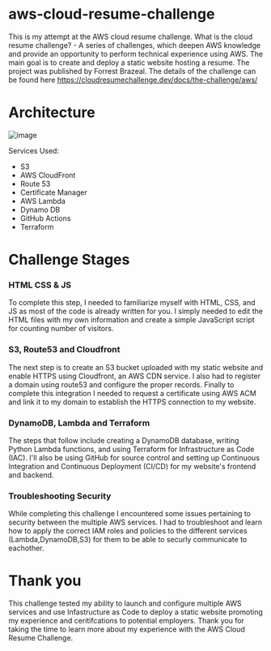 # aws-cloud-resume-challenge

This is my attempt at the AWS cloud resume challenge. What is the cloud resume challenge? - A series of challenges, which deepen AWS knowledge and provide an opportunity to perform technical experience using AWS. The main goal is to create and deploy a static website hosting a resume. The project was published by Forrest Brazeal. The details of the challenge can be found here https://cloudresumechallenge.dev/docs/the-challenge/aws/ 

# Architecture
![image](https://github.com/jag1020/aws-cloud-resume-challenge/assets/147641656/30fc420f-453e-4067-a3b5-a82b4bc64fbe)


Services Used:

* S3
* AWS CloudFront
* Route 53
* Certificate Manager
* AWS Lambda
* Dynamo DB
* GitHub Actions
* Terraform

# Challenge Stages
### HTML CSS & JS
To complete this step, I needed to familiarize myself with HTML, CSS, and JS as most of the code is already written for you. I simply needed to edit the HTML files with my own information and create a simple JavaScript script for counting number of visitors.
### S3, Route53 and Cloudfront
The next step is to create an S3 bucket uploaded with my static website and enable HTTPS using Cloudfront, an AWS CDN service. I also had to register a domain using route53 and configure the proper records. Finally to complete this integration I needed to request a certificate using AWS ACM and link it to my domain to establish the HTTPS connection to my website. 
### DynamoDB, Lambda and Terraform
The steps that follow include creating a DynamoDB database, writing Python Lambda functions, and using Terraform for Infrastructure as Code (IAC). I'll also be using GitHub for source control and setting up Continuous Integration and Continuous Deployment (CI/CD) for my website's frontend and backend.
### Troubleshooting Security
While completing this challenge I encountered some issues pertaining to security between the multiple AWS services. I had to troubleshoot and learn how to apply the correct IAM roles and policies to the different services (Lambda,DynamoDB,S3) for them to be able to securly communicate to eachother.

# Thank you
This challenge tested my ability to launch and configure multiple AWS services and use Infastructure as Code to deploy a static website promoting my experience and ceritifcations to potential employers. Thank you for taking the time to learn more about my experience with the AWS Cloud Resume Challenge. 

